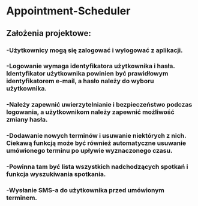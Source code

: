 # Appointment-Scheduler
## Założenia projektowe:

### -Użytkownicy mogą się zalogować i wylogować z aplikacji.
### -Logowanie wymaga identyfikatora użytkownika i hasła. Identyfikator użytkownika powinien być prawidłowym identyfikatorem e-mail, a hasło należy do wyboru użytkownika.  

### -Należy zapewnić uwierzytelnianie i bezpieczeństwo podczas logowania, a użytkownikom należy zapewnić możliwość zmiany hasła.

### -Dodawanie nowych terminów i usuwanie niektórych z nich. Ciekawą funkcją może być również automatyczne usuwanie umówionego terminu po upływie wyznaczonego czasu.

### -Powinna tam być lista wszystkich nadchodzących spotkań i funkcja wyszukiwania spotkania.

### -Wysłanie SMS-a do użytkownika przed umówionym terminem.
